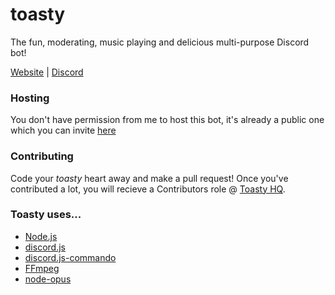 # toasty
The fun, moderating, music playing and delicious multi-purpose Discord bot!

[Website](http://toastythebot.tk) |
[Discord](https://discord.me/toasty)

### Hosting
You don't have permission from me to host this bot, it's already a public one which you can invite [here](https://discordapp.com/oauth2/authorize?client_id=208946600620326912&scope=bot&permissions=8)

### Contributing
Code your *toasty* heart away and make a pull request! Once you've contributed a lot, you will recieve a Contributors role @ [Toasty HQ](https://discord.me/toasty).

### Toasty uses...
- [Node.js](https://nodejs.org)
- [discord.js](https://github.com/hydrabolt/discord.js)
- [discord.js-commando](https://github.com/Gawdl3y/discord.js-commando)
- [FFmpeg](https://ffmpeg.org)
- [node-opus](https://github.com/Rantanen/node-opus)
